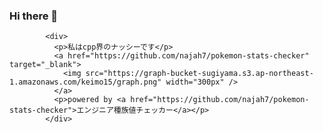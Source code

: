 ### Hi there 👋

            <div>
              <p>私はcpp界のナッシーです</p>
              <a href="https://github.com/najah7/pokemon-stats-checker" target="_blank">
                <img src="https://graph-bucket-sugiyama.s3.ap-northeast-1.amazonaws.com/keimo15/graph.png" width="300px" />
              </a>
              <p>powered by <a href="https://github.com/najah7/pokemon-stats-checker">エンジニア種族値チェッカー</a></p>
            </div>
          
<!--
**keimo15/keimo15** is a ✨ _special_ ✨ repository because its `README.md` (this file) appears on your GitHub profile.

Here are some ideas to get you started:

- 🔭 I’m currently working on ...
- 🌱 I’m currently learning ...
- 👯 I’m looking to collaborate on ...
- 🤔 I’m looking for help with ...
- 💬 Ask me about ...
- 📫 How to reach me: ...
- 😄 Pronouns: ...
- ⚡ Fun fact: ...
-->
